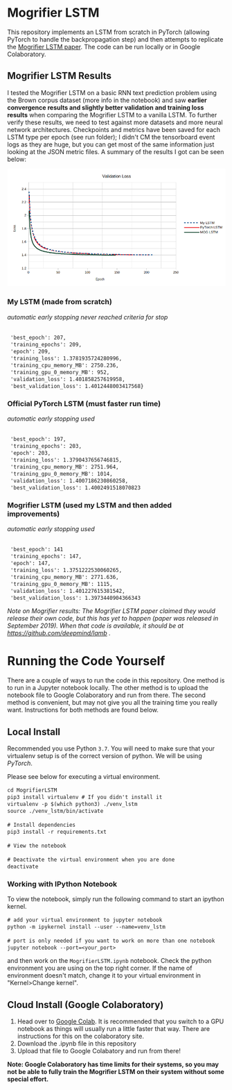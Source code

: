 # Mogrifier LSTM

This repository implements an LSTM from scratch in PyTorch (allowing PyTorch to handle the backpropagation step) and then attempts to replicate the [Mogrifier LSTM paper](https://arxiv.org/abs/1909.01792). The code can be run locally or in Google Colaboratory.

## Mogrifier LSTM Results

I tested the Mogrifier LSTM on a basic RNN text prediction problem using the Brown corpus dataset (more info in the notebook) and saw **earlier convergence results and slightly better validation and training loss results** when comparing the Mogrifier LSTM to a vanilla LSTM. To further verify these results, we need to test against more datasets and more neural network architectures. Checkpoints and metrics have been saved for each LSTM type per epoch (see run folder); I didn't CM the tensorboard event logs as they are huge, but you can get most of the same information just looking at the JSON metric files. A summary of the results I got can be seen below:

![LSTM validation loss comparison](lstm-comparison.png "LSTM comparison")

### My LSTM (made from scratch)

*automatic early stopping never reached criteria for stop*
<pre><code>
 'best_epoch': 207,
 'training_epochs': 209,
 'epoch': 209,
 'training_loss': 1.3781935724280996,
 'training_cpu_memory_MB': 2750.236,
 'training_gpu_0_memory_MB': 952,
 'validation_loss': 1.401858257619958,
 'best_validation_loss': 1.4012448003417568}
</code></pre>

### Official PyTorch LSTM (must faster run time)

*automatic early stopping used*
<pre><code>
 'best_epoch': 197,
 'training_epochs': 203,
 'epoch': 203,
 'training_loss': 1.3790437656746815,
 'training_cpu_memory_MB': 2751.964,
 'training_gpu_0_memory_MB': 1014,
 'validation_loss': 1.4007186230860258,
 'best_validation_loss': 1.4002491518070823
</code></pre>

### Mogrifier LSTM (used my LSTM and then added improvements)

*automatic early stopping used*
<pre><code>
 'best_epoch': 141
 'training_epochs': 147,
 'epoch': 147,
 'training_loss': 1.3751222530060265,
 'training_cpu_memory_MB': 2771.636,
 'training_gpu_0_memory_MB': 1115,
 'validation_loss': 1.401227615381542,
 'best_validation_loss': 1.3973440904366343
</code></pre>

*Note on Mogrifier results: The Mogrifier LSTM paper claimed they would release their own code, but this has yet to happen (paper was released in September 2019). When that code is available, it should be at https://github.com/deepmind/lamb .*

# Running the Code Yourself

There are a couple of ways to run the code in this repository. One method is to run in a Jupyter notebook locally. The other method is to upload the notebook file to Google Colaboratory and run from there. The second method is convenient, but may not give you all the training time you really want. Instructions for both methods are found below.

## Local Install

Recommended you use Python `3.7`.
You will need to make sure that your virtualenv setup is of the correct version of python.
We will be using *PyTorch*.

Please see below for executing a virtual environment.

```shell
cd MogrifierLSTM
pip3 install virtualenv # If you didn't install it
virtualenv -p $(which python3) ./venv_lstm
source ./venv_lstm/bin/activate

# Install dependencies
pip3 install -r requirements.txt

# View the notebook

# Deactivate the virtual environment when you are done
deactivate
```

### Working with IPython Notebook

To view the notebook, simply run the following command to start an ipython kernel.

```shell
# add your virtual environment to jupyter notebook
python -m ipykernel install --user --name=venv_lstm

# port is only needed if you want to work on more than one notebook
jupyter notebook --port=<your_port>

```

and then work on the `MogrifierLSTM.ipynb` notebook.
Check the python environment you are using on the top right corner.
If the name of environment doesn't match, change it to your virtual environment in "Kernel>Change kernel".

## Cloud Install (Google Colaboratory)

1. Head over to [Google Colab](https://colab.research.google.com/). It is recommended that you switch to a GPU notebook as things will usually run a little faster that way. There are instructions for this on the colaboratory site.
2. Download the .ipynb file in this repository
3. Upload that file to Google Colabatory and run from there!

**Note: Google Colaboratory has time limits for their systems, so you may not be able to fully train the Mogrifier LSTM on their system without some special effort.**

